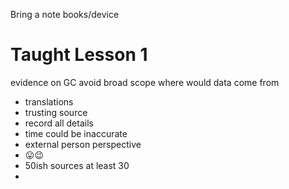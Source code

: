 Bring a note books/device

# Taught Lesson 1
evidence on GC
avoid broad scope
where would data come from
- translations 
- trusting source
- record all details
- time could be inaccurate
- external person perspective
- 😛😉 
- 50ish sources at least 30
- 

